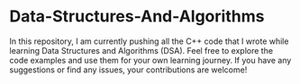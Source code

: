 # Data-Structures-And-Algorithms
In this repository, I am currently pushing all the C++ code that I wrote while learning Data Structures and Algorithms (DSA). Feel free to explore the code examples and use them for your own learning journey. If you have any suggestions or find any issues, your contributions are welcome!
